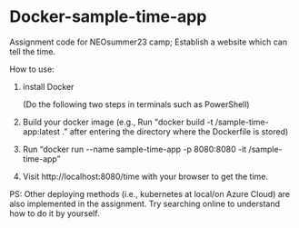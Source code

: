 # Docker-sample-time-app
Assignment code for NEOsummer23 camp; Establish a website which can tell the time.

How to use:

  1.  install Docker

      (Do the following two steps in terminals such as PowerShell)
  
  2.  Build your docker image (e.g., Run "docker build -t <YOUR Dockerhub USERNAME>/sample-time-app:latest .” after entering the directory where the Dockerfile is stored)
    
  3.  Run “docker run --name sample-time-app -p 8080:8080 -it <YOUR Dockerhub USERNAME>/sample-time-app”
    
  4.  Visit http://localhost:8080/time with your browser to get the time.

PS: Other deploying methods (i.e., kubernetes at local/on Azure Cloud) are also implemented in the assignment. Try searching online to understand how to do it by yourself.
